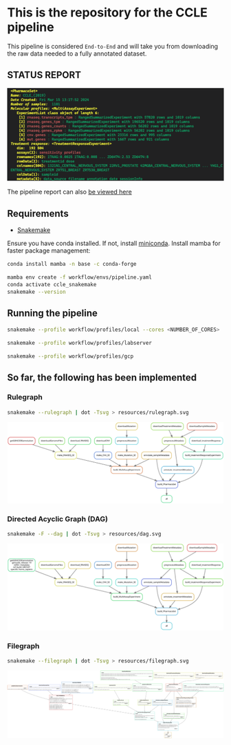# This is the repository for the CCLE pipeline

This pipeline is considered `End-to-End` and will take you from downloading the raw data needed to a fully annotated dataset.

## STATUS REPORT

![Status](./resources/status.png)

The pipeline report can also [be viewed here](https://storage.cloud.google.com/orcestradata/CCLE-Pharmacoset_Snakemake/report.html?authuser=1)

## Requirements

- [Snakemake](https://snakemake.readthedocs.io/en/stable/)


Ensure you have conda installed. If not, install [miniconda](https://docs.conda.io/en/latest/miniconda.html).
Install mamba for faster package management:

``` bash
conda install mamba -n base -c conda-forge 
```

``` bash
mamba env create -f workflow/envs/pipeline.yaml
conda activate ccle_snakemake
snakemake --version
```

## Running the pipeline

``` bash   
snakemake --profile workflow/profiles/local --cores <NUMBER_OF_CORES>
```

``` bash
snakemake --profile workflow/profiles/labserver
```

``` bash
snakemake --profile workflow/profiles/gcp 
```

## So far, the following has been implemented

### Rulegraph

``` bash
snakemake --rulegraph | dot -Tsvg > resources/rulegraph.svg
```

![Rulegraph](./resources/rulegraph.svg)

### Directed Acyclic Graph (DAG)

```  bash
snakemake -F --dag | dot -Tsvg > resources/dag.svg
```

![DAG](./resources/dag.svg)

### Filegraph

``` bash
snakemake --filegraph | dot -Tsvg > resources/filegraph.svg
```

![filegraph](./resources/filegraph.svg)

